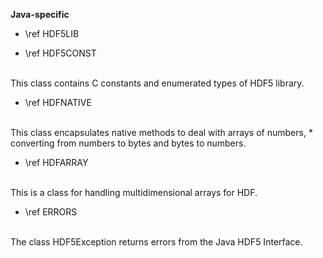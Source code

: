 <b>Java-specific</b>

- \ref HDF5LIB

- \ref HDF5CONST
<br />
This class contains C constants and enumerated types of HDF5 library.

- \ref HDFNATIVE
<br />
This class encapsulates native methods to deal with arrays of numbers,
 * converting from numbers to bytes and bytes to numbers.

- \ref HDFARRAY
<br />
This is a class for handling multidimensional arrays for HDF.

- \ref ERRORS
<br />
The class HDF5Exception returns errors from the Java HDF5 Interface.
